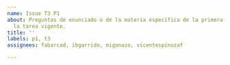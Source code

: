 ```yaml
---
name: Issue T3 P1
about: Preguntas de enunciado o de la materia específica de la primera pregunta de
  la tarea vigente.
title: ''
labels: p1, t3
assignees: fabarcad, ibgarrido, migonazo, vicentespinozaf

---
```



